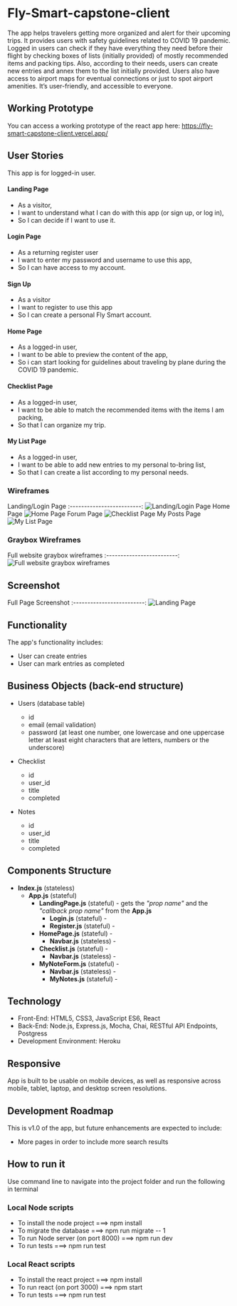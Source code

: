 # Fly-Smart-capstone-client

The app helps travelers getting more organized and alert for their upcoming trips. 
It provides users with safety guidelines related to COVID 19 pandemic.
Logged in users can check if they have everything they need before their flight by checking boxes of lists (initially provided) of mostly recommended items and packing tips.
Also, according to their needs, users can create new entries and annex them to the list initially provided.
Users also have access to airport maps for eventual connections or just to spot airport amenities.
It’s user-friendly, and accessible to everyone.

## Working Prototype
You can access a working prototype of the react app here: https://fly-smart-capstone-client.vercel.app/ 

## User Stories
This app is for logged-in user.

#### Landing Page
* As a visitor,
* I want to understand what I can do with this app (or sign up, or log in), 
* So I can decide if I want to use it.

#### Login Page
* As a returning register user
* I want to enter my password and username to use this app,
* So I can have access to my account.

#### Sign Up
* As a visitor
* I want to register to use this app
* So I can create a personal Fly Smart account.

#### Home Page
* As a logged-in user,
* I want to be able to preview the content of the app,
* So i can start looking for guidelines about traveling by plane during the COVID 19 pandemic.

#### Checklist Page
* As a logged-in user,
* I want to be able to match the recommended items with the items I am packing, 
* So that I can organize my trip.

#### My List Page
* As a logged-in user,
* I want to be able to add new entries to my personal to-bring list,
* So that I can create a list according to my personal needs.

### Wireframes
Landing/Login Page
:-------------------------:
![Landing/Login Page](/github-images/wireframes/fly-smart-capstone-client-landingpage.jpg) 
Home Page
![Home Page](/github-images/wireframes/fly-smart-capstone-client-homepage.jpg) 
Forum Page
![Checklist Page](/github-images/wireframes/fly-smart-capstone-client-checklist.jpg) 
My Posts Page
![My List Page](/github-images/wireframes/fly-smart-capstone-client-mylist.jpg) 

### Graybox Wireframes
Full website graybox wireframes
:-------------------------:
![Full website graybox wireframes](/github-images/wireframes/graybox-wireframes.png) 

## Screenshot
Full Page Screenshot 
:-------------------------:
![Landing Page](/github-images/screenshots/landing-page.png)

## Functionality
The app's functionality includes:
* User can create entries 
* User can mark entries as completed

## Business Objects (back-end structure)
* Users (database table)
    * id  
    * email (email validation)
    * password (at least one number, one lowercase and one uppercase letter at least eight characters that are letters, numbers or the underscore)

* Checklist 
    * id 
    * user_id
    * title
    * completed 

* Notes 
    * id 
    * user_id
    * title
    * completed 
  

## Components Structure
* __Index.js__ (stateless)
    * __App.js__ (stateful)
        * __LandingPage.js__ (stateful) - gets the _"prop name"_ and the _"callback prop name"_ from the __App.js__
            * __Login.js__ (stateful) - 
            * __Register.js__ (stateful) - 
        * __HomePage.js__ (stateful)  - 
            * __Navbar.js__ (stateless) - 
        * __Checklist.js__ (stateful) - 
            * __Navbar.js__ (stateless) - 
        * __MyNoteForm.js__ (stateful) - 
            * __Navbar.js__ (stateless) - 
            * __MyNotes.js__ (stateful) - 


## Technology
* Front-End: HTML5, CSS3, JavaScript ES6, React
* Back-End: Node.js, Express.js, Mocha, Chai, RESTful API Endpoints, Postgress
* Development Environment: Heroku

## Responsive
App is built to be usable on mobile devices, as well as responsive across mobile, tablet, laptop, and desktop screen resolutions.

## Development Roadmap
This is v1.0 of the app, but future enhancements are expected to include:
* More pages in order to include more search results 

## How to run it
Use command line to navigate into the project folder and run the following in terminal

### Local Node scripts
* To install the node project ===> npm install
* To migrate the database ===> npm run migrate -- 1
* To run Node server (on port 8000) ===> npm run dev
* To run tests ===> npm run test

### Local React scripts
* To install the react project ===> npm install
* To run react (on port 3000) ===> npm start
* To run tests ===> npm run test
































































 


